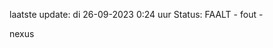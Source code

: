 laatste update: 
di 26-09-2023  0:24   uur 
Status: FAALT - fout - 
<div class="service R">nexus</div>